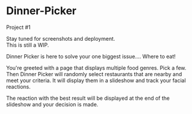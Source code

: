 # Dinner-Picker
Project #1

Stay tuned for screenshots and deployment.  
This is still a WIP.


Dinner Picker is here to solve your one biggest issue....
Where to eat!

You're greeted with a page that displays multiple food genres. 
Pick a few.
Then Dinner Picker will randomly select restaurants that are nearby and meet
your criteria.  It will display them in a slideshow and track your facial reactions. 

The reaction with the best result will be displayed at the end of the slideshow 
and your decision is made.  
